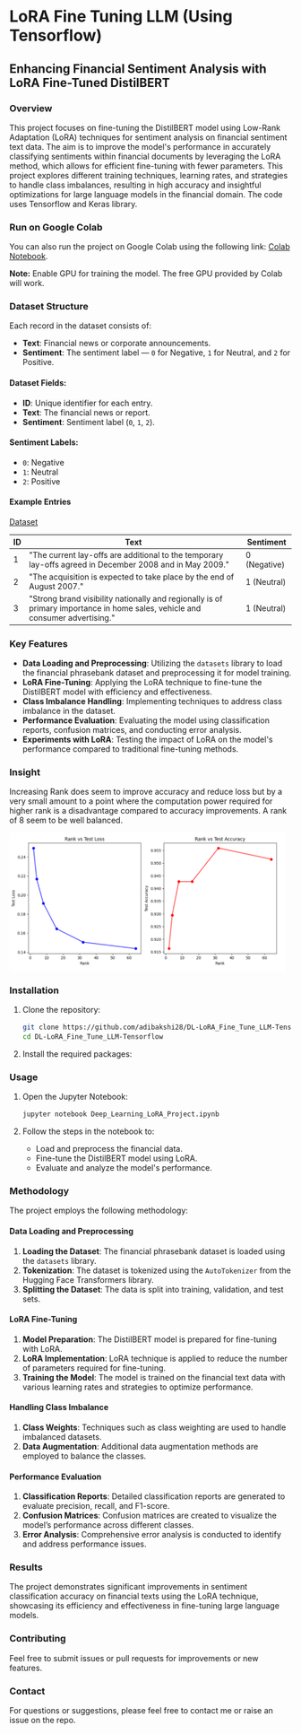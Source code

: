# LoRA Fine Tuning LLM (Using Tensorflow)

## Enhancing Financial Sentiment Analysis with LoRA Fine-Tuned DistilBERT

### Overview
This project focuses on fine-tuning the DistilBERT model using Low-Rank Adaptation (LoRA) techniques for sentiment analysis on financial sentiment text data. The aim is to improve the model's performance in accurately classifying sentiments within financial documents by leveraging the LoRA method, which allows for efficient fine-tuning with fewer parameters. This project explores different training techniques, learning rates, and strategies to handle class imbalances, resulting in high accuracy and insightful optimizations for large language models in the financial domain.
The code uses Tensorflow and Keras library.

### Run on Google Colab
You can also run the project on Google Colab using the following link: [Colab Notebook](https://colab.research.google.com/drive/1wxIKIzxIDn0PQYq6RRpgFEQDtVnHJdwB?usp=sharing).

**Note:** Enable GPU for training the model. The free GPU provided by Colab will work.

### Dataset Structure

Each record in the dataset consists of:

- **Text**: Financial news or corporate announcements.
- **Sentiment**: The sentiment label — `0` for Negative, `1` for Neutral, and `2` for Positive.

#### Dataset Fields:

- **ID**: Unique identifier for each entry.
- **Text**: The financial news or report.
- **Sentiment**: Sentiment label (`0`, `1`, `2`).

#### Sentiment Labels:

- `0`: Negative
- `1`: Neutral
- `2`: Positive

#### Example Entries
[Dataset](https://huggingface.co/datasets/takala/financial_phrasebank)

| ID  | Text                                                                                       | Sentiment |
|-----|---------------------------------------------------------------------------------------------|-----------|
| 1   | "The current lay-offs are additional to the temporary lay-offs agreed in December 2008 and in May 2009." | 0 (Negative) |
| 2   | "The acquisition is expected to take place by the end of August 2007."                      | 1 (Neutral)  |
| 3   | "Strong brand visibility nationally and regionally is of primary importance in home sales, vehicle and consumer advertising." | 1 (Neutral)  |

### Key Features
- **Data Loading and Preprocessing**: Utilizing the `datasets` library to load the financial phrasebank dataset and preprocessing it for model training.
- **LoRA Fine-Tuning**: Applying the LoRA technique to fine-tune the DistilBERT model with efficiency and effectiveness.
- **Class Imbalance Handling**: Implementing techniques to address class imbalance in the dataset.
- **Performance Evaluation**: Evaluating the model using classification reports, confusion matrices, and conducting error analysis.
- **Experiments with LoRA**: Testing the impact of LoRA on the model's performance compared to traditional fine-tuning methods.

### Insight
Increasing Rank does seem to improve accuracy and reduce loss but by a very small amount to a point where the computation power required for higher rank is a disadvantage compared to accuracy improvements.
A rank of 8 seem to be well balanced.

<div style="display: flex; justify-content: space-between;">
  <img src="ss/1.png" alt="Screenshot 1" style="width: 98%;">
</div>

### Installation
1. Clone the repository:
    ```bash
    git clone https://github.com/adibakshi28/DL-LoRA_Fine_Tune_LLM-Tensorflow.git
    cd DL-LoRA_Fine_Tune_LLM-Tensorflow
    ```

2. Install the required packages:

### Usage
1. Open the Jupyter Notebook:
    ```bash
    jupyter notebook Deep_Learning_LoRA_Project.ipynb
    ```

2. Follow the steps in the notebook to:
    - Load and preprocess the financial data.
    - Fine-tune the DistilBERT model using LoRA.
    - Evaluate and analyze the model's performance.

### Methodology
The project employs the following methodology:

#### Data Loading and Preprocessing
1. **Loading the Dataset**: The financial phrasebank dataset is loaded using the `datasets` library.
2. **Tokenization**: The dataset is tokenized using the `AutoTokenizer` from the Hugging Face Transformers library.
3. **Splitting the Dataset**: The data is split into training, validation, and test sets.

#### LoRA Fine-Tuning
1. **Model Preparation**: The DistilBERT model is prepared for fine-tuning with LoRA.
2. **LoRA Implementation**: LoRA technique is applied to reduce the number of parameters required for fine-tuning.
3. **Training the Model**: The model is trained on the financial text data with various learning rates and strategies to optimize performance.

#### Handling Class Imbalance
1. **Class Weights**: Techniques such as class weighting are used to handle imbalanced datasets.
2. **Data Augmentation**: Additional data augmentation methods are employed to balance the classes.

#### Performance Evaluation
1. **Classification Reports**: Detailed classification reports are generated to evaluate precision, recall, and F1-score.
2. **Confusion Matrices**: Confusion matrices are created to visualize the model’s performance across different classes.
3. **Error Analysis**: Comprehensive error analysis is conducted to identify and address performance issues.

### Results
The project demonstrates significant improvements in sentiment classification accuracy on financial texts using the LoRA technique, showcasing its efficiency and effectiveness in fine-tuning large language models.

### Contributing
Feel free to submit issues or pull requests for improvements or new features.

### Contact
For questions or suggestions, please feel free to contact me or raise an issue on the repo.
